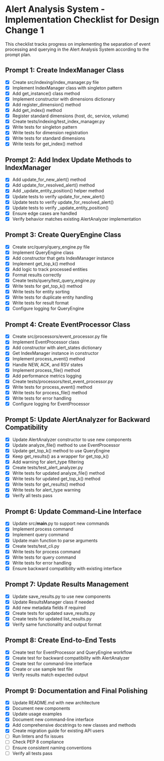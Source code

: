# Alert Analysis System - Implementation Checklist for Design Change 1

This checklist tracks progress on implementing the separation of event processing and querying in the Alert Analysis System according to the prompt plan.

## Prompt 1: Create IndexManager Class
- [x] Create src/indexing/index_manager.py file
- [x] Implement IndexManager class with singleton pattern
- [x] Add get_instance() class method
- [x] Implement constructor with dimensions dictionary
- [x] Add register_dimension() method
- [x] Add get_index() method
- [x] Register standard dimensions (host, dc, service, volume)
- [x] Create tests/indexing/test_index_manager.py
- [x] Write tests for singleton pattern
- [x] Write tests for dimension registration
- [x] Write tests for standard dimensions
- [x] Write tests for get_index() method

## Prompt 2: Add Index Update Methods to IndexManager
- [x] Add update_for_new_alert() method
- [x] Add update_for_resolved_alert() method
- [x] Add _update_entity_position() helper method
- [x] Update tests to verify update_for_new_alert()
- [x] Update tests to verify update_for_resolved_alert()
- [x] Update tests to verify _update_entity_position()
- [x] Ensure edge cases are handled
- [x] Verify behavior matches existing AlertAnalyzer implementation

## Prompt 3: Create QueryEngine Class
- [x] Create src/query/query_engine.py file
- [x] Implement QueryEngine class
- [x] Add constructor that gets IndexManager instance
- [x] Implement get_top_k() method
- [x] Add logic to track processed entities
- [x] Format results correctly
- [x] Create tests/query/test_query_engine.py
- [x] Write tests for get_top_k() method
- [x] Write tests for entity sorting
- [x] Write tests for duplicate entity handling
- [x] Write tests for result format
- [x] Configure logging for QueryEngine

## Prompt 4: Create EventProcessor Class
- [x] Create src/processors/event_processor.py file
- [x] Implement EventProcessor class
- [x] Add constructor with alert_states dictionary
- [x] Get IndexManager instance in constructor
- [x] Implement process_event() method
- [x] Handle NEW, ACK, and RSV states
- [x] Implement process_file() method
- [x] Add performance metrics logging
- [x] Create tests/processors/test_event_processor.py
- [x] Write tests for process_event() method
- [x] Write tests for process_file() method
- [x] Write tests for error handling
- [x] Configure logging for EventProcessor

## Prompt 5: Update AlertAnalyzer for Backward Compatibility
- [x] Update AlertAnalyzer constructor to use new components
- [x] Update analyze_file() method to use EventProcessor
- [x] Update get_top_k() method to use QueryEngine
- [x] Keep get_results() as a wrapper for get_top_k()
- [x] Add warning for alert_type filtering
- [x] Create tests/test_alert_analyzer.py
- [x] Write tests for updated analyze_file() method
- [x] Write tests for updated get_top_k() method
- [x] Write tests for get_results() method
- [x] Write tests for alert_type warning
- [x] Verify all tests pass

## Prompt 6: Update Command-Line Interface
- [x] Update src/__main__.py to support new commands
- [x] Implement process command
- [x] Implement query command
- [x] Update main function to parse arguments
- [x] Create tests/test_cli.py
- [x] Write tests for process command
- [x] Write tests for query command
- [x] Write tests for error handling
- [x] Ensure backward compatibility with existing interface

## Prompt 7: Update Results Management
- [x] Update save_results.py to use new components
- [x] Update ResultsManager class if needed
- [x] Add new metadata fields if required
- [x] Create tests for updated save_results.py
- [x] Create tests for updated list_results.py
- [x] Verify same functionality and output format

## Prompt 8: Create End-to-End Tests
- [x] Create test for EventProcessor and QueryEngine workflow
- [x] Create test for backward compatibility with AlertAnalyzer
- [x] Create test for command-line interface
- [x] Create or use sample test file
- [x] Verify results match expected output

## Prompt 9: Documentation and Final Polishing
- [x] Update README.md with new architecture
- [x] Document new components
- [x] Update usage examples
- [x] Document new command-line interface
- [x] Add comprehensive docstrings to new classes and methods
- [x] Create migration guide for existing API users
- [ ] Run linters and fix issues
- [ ] Check PEP 8 compliance
- [ ] Ensure consistent naming conventions
- [ ] Verify all tests pass

